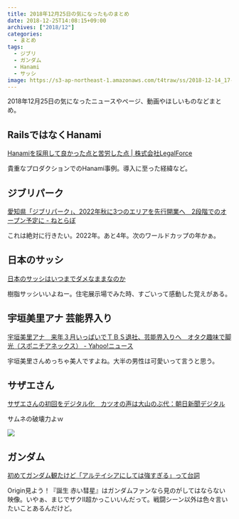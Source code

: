 ```yaml
---
title: 2018年12月25日の気になったものまとめ
date: 2018-12-25T14:08:15+09:00
archives: ["2018/12"]
categories:
  - まとめ
tags:
  - ジブリ
  - ガンダム
  - Hanami
  - サッシ
image: https://s3-ap-northeast-1.amazonaws.com/t4traw/ss/2018-12-14_17-12-35.png
---
```

2018年12月25日の気になったニュースやページ、動画やほしいものなどまとめ。

<!--more-->

## RailsではなくHanami

[Hanamiを採用して良かった点と苦労した点 | 株式会社LegalForce](https://www.wantedly.com/companies/legalforce/post_articles/148887)

貴重なプロダクションでのHanami事例。導入に至った経緯など。

## ジブリパーク

[愛知県「ジブリパーク」、2022年秋に3つのエリアを先行開業へ　2段階でのオープン予定に - ねとらぼ](http://nlab.itmedia.co.jp/nl/articles/1812/22/news027.html)

これは絶対に行きたい。2022年。あと4年。次のワールドカップの年かぁ。

## 日本のサッシ

[日本のサッシはいつまでダメなままなのか](https://anond.hatelabo.jp/20181021235330)

樹脂サッシいいよねー。住宅展示場でみた時、すごいって感動した覚えがある。

## 宇垣美里アナ 芸能界入り

[宇垣美里アナ　来年３月いっぱいでＴＢＳ退社、芸能界入りへ　オタク趣味で脚光（スポニチアネックス） - Yahoo!ニュース](https://headlines.yahoo.co.jp/hl?a=20181221-00000149-spnannex-ent)

宇垣美里さんめっちゃ美人ですよね。大半の男性は可愛いって言うと思う。

## サザエさん

[サザエさんの初回をデジタル化　カツオの声は大山のぶ代：朝日新聞デジタル](https://www.asahi.com/articles/ASLDL641SLDLUCVL02F.html)

サムネの破壊力よｗ

![](https://s3-ap-northeast-1.amazonaws.com/t4traw/ss/2018-12-25_14-23-39.png)

## ガンダム

[初めてガンダム観たけど「アルテイシアにしては強すぎる」って台詞](https://anond.hatelabo.jp/20181222184008)

Origin見よう！『誕生 赤い彗星』はガンダムファンなら見のがしてはならない映像。いやぁ、まじでザクII超かっこいいんだって。戦闘シーン以外は色々言いたいことあるんだけど。
